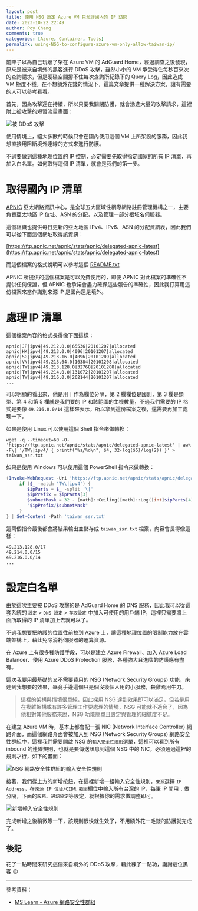 ```yaml
---
layout: post
title: 使用 NSG 設定 Azure VM 只允許國內的 IP 訪問
date: 2023-10-22 22:49
author: Poy Chang
comments: true
categories: [Azure, Container, Tools]
permalink: using-NSG-to-configure-azure-vm-only-allow-taiwan-ip/
---
```


前陣子以為自己玩壞了架在 Azure VM 的 AdGuard Home，經過調查之後發現，原來是被來自境外的黑客進行 DDoS 攻擊，雖然小小的 VM 承受得住每秒百來次的查詢請求，但是硬碟空間撐不住每次查詢所紀錄下的 Query Log，因此造成 VM 極度不穩。在不想額外花錢的情況下，這篇文章提供一種解決方案，讓有需要的人可以參考看看。

首先，因為攻擊還在持續，所以只要我關閉防護，就會湧進大量的攻擊請求，這裡附上被攻擊的短暫流量畫面：

![被 DDoS 攻擊](https://i.imgur.com/SQtuWZE.png)

使用情境上，絕大多數的時候只會在國內使用這個 VM 上所架設的服務，因此我想直接用阻斷境外連線的方式來進行防護。

不過要做到這種地理位置的 IP 控制，必定需要先取得指定國家的所有 IP 清單，再加入白名單。如何取得這個 IP 清單，就會是我們的第一步。

# 取得國內 IP 清單

[APNIC](https://www.apnic.net/) 亞太網路資訊中心，是全球五大區域性網際網路註冊管理機構之一，主要負責亞太地區 IP 位址、ASN 的分配，以及管理一部分根域名伺服器。

這個組織也提供每日更新的亞太地區 IPv4、IPv6、ASN 的分配資訊表，因此我們可以從下面這個網址取得該資訊：

[https://ftp.apnic.net/apnic/stats/apnic/delegated-apnic-latest](https://ftp.apnic.net/apnic/stats/apnic/delegated-apnic-latest)

而這個檔案的格式說明可以參考這個 [README.txt](https://ftp.apnic.net/apnic/stats/apnic/README.txt)

APNIC 所提供的這個檔案是可以免費使用的，即便 APNIC 對此檔案的準確性不提供任何保證，但 APNIC 也承諾會盡力確保這些報告的準確性，因此我打算用這份檔案來當作識別來源 IP 是國內還是境外。

# 處理 IP 清單

這個檔案內容的格式長得像下面這樣：

```
apnic|JP|ipv4|49.212.0.0|65536|20101207|allocated
apnic|HK|ipv4|49.213.0.0|4096|20101207|allocated
apnic|SG|ipv4|49.213.16.0|4096|20101209|allocated
apnic|VN|ipv4|49.213.64.0|16384|20101208|allocated
apnic|TW|ipv4|49.213.128.0|32768|20101208|allocated
apnic|TW|ipv4|49.214.0.0|131072|20101207|allocated
apnic|TW|ipv4|49.216.0.0|262144|20101207|allocated
...
```

可以明顯的看出來，他是用 `|` 作為欄位分隔，第 2 欄欄位是國別，第 3 欄是類型、第 4 和第 5 欄就是我們要的 IP 和該範圍的主機數量，不過我們需要的 IP 格式是要像 `49.216.0.0/14` 這樣來表示，所以拿到這份檔案之後，還需要再加工處理一下。

如果是使用 Linux 可以使用這個 Shell 指令來做轉換：

```shell
wget -q --timeout=60 -O- 'https://ftp.apnic.net/apnic/stats/apnic/delegated-apnic-latest' | awk -F\| '/TW\|ipv4/ { printf("%s/%d\n", $4, 32-log($5)/log(2)) }' > taiwan_ssr.txt
```

如果是使用 Windows 可以使用這個 PowerShell 指令來做轉換：

```powershell
(Invoke-WebRequest -Uri 'https://ftp.apnic.net/apnic/stats/apnic/delegated-apnic-latest' -TimeoutSec 60).Content -split "`n" | ForEach-Object {
     if ($_ -match 'TW\|ipv4') {
        $ipParts = $_ -split '\|'
        $ipPrefix = $ipParts[3]
        $subnetMask = 32 - [math]::Ceiling([math]::Log([int]$ipParts[4], 2))
        "$ipPrefix/$subnetMask" 
     } 
} | Set-Content -Path 'taiwan_ssr.txt'
```

這兩個指令最後都會將結果輸出並儲存成 `taiwan_ssr.txt` 檔案，內容會長得像這樣：

```
49.213.128.0/17
49.214.0.0/15
49.216.0.0/14
...
```

# 設定白名單

由於這次主要被 DDoS 攻擊的是 AdGuard Home 的 DNS 服務，因此我可以從這套系統的 `設定` > `DNS 設定` > `存取設定` 中加入可使用的用戶端 IP，這裡只需要將上面所取得的 IP 清單加上去就可以了。

不過我想要把防護的位置往前拉到 Azure 上，讓這種地理位置的限制能力放在雲端架構上，藉此免除消耗伺服器的運算資源。

在 Azure 上有很多種防護手段，可以是建立 Azure Firewall、加入 Azure Load Balancer、使用 Azure DDoS Protection 服務，各種強大且進階的防護應有盡有。

這次我要用最基礎的又不需要費用的 NSG (Network Security Groups) 功能，來達到我想要的效果，畢竟手邊這個只是個沒幾個人用的小服務，殺雞焉用牛刀。

> 這裡的架構與情境很單純，因此採用 NSG 達到效果即可以滿足，但若是用在複雜架構或有許多管理工作要處理的情境，NSG 可能就不適合了，因為他相對其他服務來說，NSG 功能簡單且設定與管理的細膩度不足。

在建立 Azure VM 時，基本上都會配一張 NIC (Network Interface Controller) 網路介面，而這個網路介面會被加入到 NSG (Network Security Groups) 網路安全性群組中，這裡我們需要開啟 NSG 的`輸入安全性規則`選單，這裡可以看到所有 inbound 的連線規則，也就是要傳送訊息到這個 NSG 中的 NIC，必須通過這裡的規則才行，如下的畫面：

![NSG 網路安全性群組的輸入安全性規則](https://i.imgur.com/I4RhF7H.png)

接著，我們從上方的新增按鈕，在這裡新增一組輸入安全性規則，`來源`選擇 `IP Address`，在`來源 IP 位址/CIDR 範圍`欄位中輸入所有台灣的 IP，每筆 IP 間用 `,` 做分隔，下面的`服務`、`通訊協定`等設定，就根據你的需求做調整即可。

![新增輸入安全性規則](https://i.imgur.com/sL8wzD3.png)

完成新增之後稍微等一下，該規則很快就生效了，不用額外花一毛錢的防護就完成了。

## 後記

花了一點時間來研究這個來自境外的 DDoS 攻擊，藉此練了一點功，謝謝這位黑客 😉

---

參考資料：

* [MS Learn - Azure 網路安全性群組](https://learn.microsoft.com/zh-tw/azure/virtual-network/network-security-groups-overview?WT.mc_id=DT-MVP-5003022)
